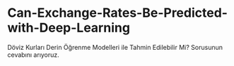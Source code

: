 # Can-Exchange-Rates-Be-Predicted-with-Deep-Learning
Döviz Kurları Derin Öğrenme Modelleri ile Tahmin Edilebilir Mi? Sorusunun cevabını arıyoruz.

